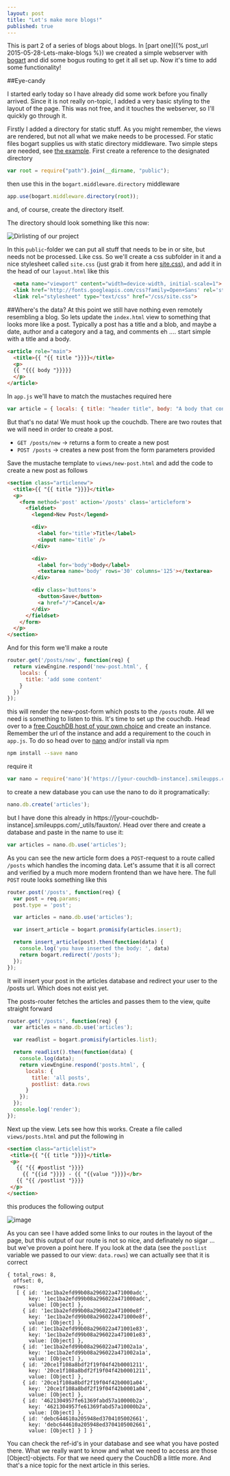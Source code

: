 ```yaml
---
layout: post
title: "Let's make more blogs!"
published: true
---
```

This is part 2 of a series of blogs about blogs. In [part one]({% post_url 2015-05-28-Lets-make-blogs %}) we created a simple webserver with [bogart](https://github.com/nrstott/bogart) and did some bogus routing to get it all set up. Now it's time to add some functionality!

##Eye-candy

I started early today so I have already did some work before you finally arrived. Since it is not really on-topic, I added a very basic styling to the layout of the page. This was not free, and it touches the webserver, so I'll quickly go through it.

Firstly I added a directory for static stuff. As you might remember, the views are rendered, but not all what we make needs to be processed. For static files bogart supplies us with static directory middleware. Two simple steps are needed, see [the example](https://github.com/nrstott/bogart/blob/master/examples/static-server/app.js). First create a reference to the designated directory

```javascript
var root = require("path").join(__dirname, "public");
```

then use this in the `bogart.middleware.directory` middleware

```javascript
app.use(bogart.middleware.directory(root));
```
and, of course, create the directory itself.

The directory should look something like this now:

![Dirlisting of our project](/images/posts/Lets-make-more-blogs-dirlist.png)

In this `public`-folder we can put all stuff that needs to be in or site, but needs not be processed. Like css. So we'll create a css subfolder in it and a nice stylesheet called `site.css` (just grab it from here [site.css](https://github.com/tuvokki/bogart-blog/blob/part2/public/css/site.css)), and add it in the head of our `layout.html` like this

```html
  <meta name="viewport" content="width=device-width, initial-scale=1">
  <link href='http://fonts.googleapis.com/css?family=Open+Sans' rel='stylesheet' type='text/css'>
  <link rel="stylesheet" type="text/css" href="/css/site.css">
```

##Where's the data?
At this point we still have nothing even remotely resembling a blog. So lets update the `index.html` view to something that looks more like a post. Typically a post has a title and a blob, and maybe a date, author and a category and a tag, and comments eh .... start simple with a title and a body.

```html
<article role="main">
  <title>{{ "{{ title "}}}}</title>
  <p>
  {{ "{{{ body "}}}}}
  </p>
</article>
```

In `app.js` we'll have to match the mustaches required here

```javascript
var article = { locals: { title: "header title", body: "A body that consists of a lot of things." } };
```

But that's no data! We must hook up the couchdb. There are two routes that we will need in order to create a post.

- `GET /posts/new` -> returns a form to create a new post
- `POST /posts` -> creates a new post from the form parameters provided

Save the mustache template to `views/new-post.html` and add the code to create a new post as follows

```html
<section class="articlenew">
  <title>{{ "{{ title "}}}}</title>
  <p>
    <form method='post' action='/posts' class='articleform'>
      <fieldset>
        <legend>New Post</legend>

        <div>
          <label for='title'>Title</label>
          <input name='title' />
        </div>

        <div>
          <label for='body'>Body</label>
          <textarea name='body' rows='30' columns='125'></textarea>
        </div>

        <div class='buttons'>
          <button>Save</button>
          <a href="/">Cancel</a>
        </div>
      </fieldset>
    </form>
  </p>
</section>
```

And for this form we'll make a route

```javascript
router.get('/posts/new', function(req) {
  return viewEngine.respond('new-post.html', {
    locals: {
      title: 'add some content'
    }
  })
});
```

this will render the new-post-form which posts to the `/posts` route. All we need is something to listen to this. It's time to set up the couchdb. Head over to a [free CouchDB host of your own choice](https://www.smileupps.com/) and create an instance. Remember the url of the instance and add a requirement to the couch in `app.js`. To do so head over to [nano](https://github.com/dscape/nano) and/or install via npm

```bash
npm install --save nano
```

require it

```javascript
var nano = require('nano')('https://[your-couchdb-instance].smileupps.com');
```

to create a new database you can use the nano to do it programatically:

```javascript
nano.db.create('articles');
```

but I have done this already in https://[your-couchdb-instance].smileupps.com/_utils/fauxton/. Head over there and create a database and paste in the name to use it:

```javascript
var articles = nano.db.use('articles');
```

As you can see the new article form does a `POST`-request to a route called `/posts` which handles the incoming data. Let's assume that it is all correct and verified by a much more modern frontend than we have here.
The full `POST` route looks something like this

```javascript
router.post('/posts', function(req) {
  var post = req.params;
  post.type = 'post';

  var articles = nano.db.use('articles');

  var insert_article = bogart.promisify(articles.insert);

  return insert_article(post).then(function(data) {
    console.log('you have inserted the body: ', data)
    return bogart.redirect('/posts');
  });
});
```

It will insert your post in the articles database and redirect your user to the /posts url. Which does not exist yet.

The posts-router fetches the articles and passes them to the view, quite straight forward

```javascript
router.get('/posts', function(req) {
  var articles = nano.db.use('articles');

  var readlist = bogart.promisify(articles.list);

  return readlist().then(function(data) {
    console.log(data);
    return viewEngine.respond('posts.html', {
      locals: {
        title: 'all posts',
        postlist: data.rows
      }
    });
  });
  console.log('render');
});
```

 Next up the view. Lets see how this works. Create a file called `views/posts.html` and put the following in
 
 ```html
<section class="articlelist">
  <title>{{ "{{ title "}}}}</title>
  <p>
    {{ "{{ #postlist "}}}}
      {{ "{{id "}}}} - {{ "{{value "}}}}</br>
    {{ "{{ /postlist "}}}}
  </p>
</section>
```

this produces the following output

![image](https://cloud.githubusercontent.com/assets/181719/8032176/643363b4-0dd4-11e5-8fde-0490e1197733.png)

As you can see I have added some links to our routes in the layout of the page, but this output of our route is not so nice, and definately no sigar ... but we've proven a point here.
If you look at the data (see the `postlist` variable we passed to our view: `data.rows`) we can actually see that it is correct

```
{ total_rows: 8,
  offset: 0,
  rows:
   [ { id: '1ec1ba2efd99b08a296022a471000adc',
       key: '1ec1ba2efd99b08a296022a471000adc',
       value: [Object] },
     { id: '1ec1ba2efd99b08a296022a471000e8f',
       key: '1ec1ba2efd99b08a296022a471000e8f',
       value: [Object] },
     { id: '1ec1ba2efd99b08a296022a471001e83',
       key: '1ec1ba2efd99b08a296022a471001e83',
       value: [Object] },
     { id: '1ec1ba2efd99b08a296022a471002a1a',
       key: '1ec1ba2efd99b08a296022a471002a1a',
       value: [Object] },
     { id: '20ce1f108a8bdf2f19f04f42b0001211',
       key: '20ce1f108a8bdf2f19f04f42b0001211',
       value: [Object] },
     { id: '20ce1f108a8bdf2f19f04f42b0001a04',
       key: '20ce1f108a8bdf2f19f04f42b0001a04',
       value: [Object] },
     { id: '4621304957fe61369fabd57a10000b2a',
       key: '4621304957fe61369fabd57a10000b2a',
       value: [Object] },
     { id: 'debc644610a205948ed3704105002661',
       key: 'debc644610a205948ed3704105002661',
       value: [Object] } ] }
```

You can check the ref-id's in your database and see what you have posted there. What we really want to know and what we need to access are those [Object]-objects. For that we need query the CouchDB a little more. And that's a nice topic for the next article in this series.
